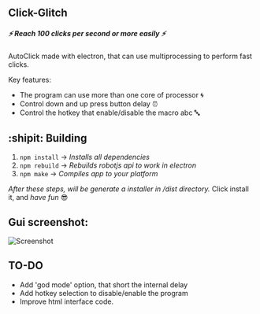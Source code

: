 ## Click-Glitch 
##### :zap: Reach 100 clicks per second or more easily :zap: #####
AutoClick made with electron, that can use multiprocessing to perform fast clicks.

Key features: 
  * The program can use more than one core of processor                  :cyclone:
  * Control down and up press button delay               :alarm_clock:
  * Control the hotkey that enable/disable the macro abc :abc:

## :shipit: **Building**
1. `npm install` -> *Installs all dependencies*
2. `npm rebuild` -> *Rebuilds robotjs api to work in electron*
3. `npm make`    -> *Compiles app to your platform*

*After these steps, will be generate a installer in /dist directory.*
Click install it, and *have fun* :sunglasses:
## Gui screenshot:
![Screenshot](https://i.ibb.co/309JQ51/Sele-o-001.png)

## TO-DO
  * Add 'god mode' option, that short the internal delay 
  * Add hotkey selection to disable/enable the program
  * Improve html interface code.
